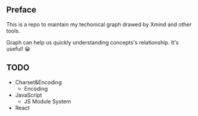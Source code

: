 
## Preface

This is a repo to maintain my techonical graph drawed by Xmind and other tools.


Graph can help us quickly understanding concepts's relationship. It's useful! 😀


## TODO
 - Charset&Encoding
    - Encoding
 - JavaScript
   - JS Module System
 - React
